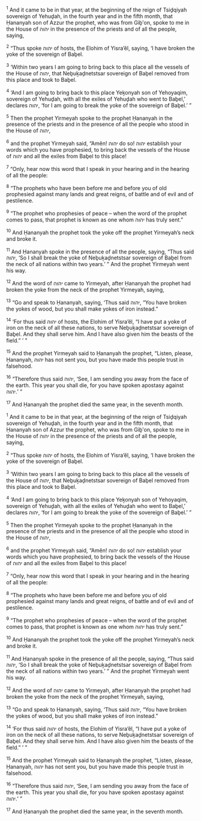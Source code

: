 <sup>1</sup> And it came to be in that year, at the beginning of the reign of Tsiḏqiyah sovereign of Yehuḏah, in the fourth year and in the fifth month, that Ḥananyah son of Azzur the prophet, who was from Giḇ‛on, spoke to me in the House of יהוה in the presence of the priests and of all the people, saying,

<sup>2</sup> “Thus spoke יהוה of hosts, the Elohim of Yisra’ĕl, saying, ‘I have broken the yoke of the sovereign of Baḇel.

<sup>3</sup> ‘Within two years I am going to bring back to this place all the vessels of the House of יהוה, that Neḇuḵaḏnetstsar sovereign of Baḇel removed from this place and took to Baḇel.

<sup>4</sup> ‘And I am going to bring back to this place Yeḵonyah son of Yehoyaqim, sovereign of Yehuḏah, with all the exiles of Yehuḏah who went to Baḇel,’ declares יהוה, ‘for I am going to break the yoke of the sovereign of Baḇel.’ ”

<sup>5</sup> Then the prophet Yirmeyah spoke to the prophet Ḥananyah in the presence of the priests and in the presence of all the people who stood in the House of יהוה,

<sup>6</sup> and the prophet Yirmeyah said, “Amĕn! יהוה do so! יהוה establish your words which you have prophesied, to bring back the vessels of the House of יהוה and all the exiles from Baḇel to this place!

<sup>7</sup> “Only, hear now this word that I speak in your hearing and in the hearing of all the people:

<sup>8</sup> “The prophets who have been before me and before you of old prophesied against many lands and great reigns, of battle and of evil and of pestilence.

<sup>9</sup> “The prophet who prophesies of peace – when the word of the prophet comes to pass, that prophet is known as one whom יהוה has truly sent.”

<sup>10</sup> And Ḥananyah the prophet took the yoke off the prophet Yirmeyah’s neck and broke it.

<sup>11</sup> And Ḥananyah spoke in the presence of all the people, saying, “Thus said יהוה, ‘So I shall break the yoke of Neḇuḵaḏnetstsar sovereign of Baḇel from the neck of all nations within two years.’ ” And the prophet Yirmeyah went his way.

<sup>12</sup> And the word of יהוה came to Yirmeyah, after Ḥananyah the prophet had broken the yoke from the neck of the prophet Yirmeyah, saying,

<sup>13</sup> “Go and speak to Ḥananyah, saying, ‘Thus said יהוה, “You have broken the yokes of wood, but you shall make yokes of iron instead.”

<sup>14</sup> ‘For thus said יהוה of hosts, the Elohim of Yisra’ĕl, “I have put a yoke of iron on the neck of all these nations, to serve Neḇuḵaḏnetstsar sovereign of Baḇel. And they shall serve him. And I have also given him the beasts of the field.” ’ ”

<sup>15</sup> And the prophet Yirmeyah said to Ḥananyah the prophet, “Listen, please, Ḥananyah, יהוה has not sent you, but you have made this people trust in falsehood.

<sup>16</sup> “Therefore thus said יהוה, ‘See, I am sending you away from the face of the earth. This year you shall die, for you have spoken apostasy against יהוה.’ ”

<sup>17</sup> And Ḥananyah the prophet died the same year, in the seventh month.

<sup>1</sup> And it came to be in that year, at the beginning of the reign of Tsiḏqiyah sovereign of Yehuḏah, in the fourth year and in the fifth month, that Ḥananyah son of Azzur the prophet, who was from Giḇ‛on, spoke to me in the House of יהוה in the presence of the priests and of all the people, saying,

<sup>2</sup> “Thus spoke יהוה of hosts, the Elohim of Yisra’ĕl, saying, ‘I have broken the yoke of the sovereign of Baḇel.

<sup>3</sup> ‘Within two years I am going to bring back to this place all the vessels of the House of יהוה, that Neḇuḵaḏnetstsar sovereign of Baḇel removed from this place and took to Baḇel.

<sup>4</sup> ‘And I am going to bring back to this place Yeḵonyah son of Yehoyaqim, sovereign of Yehuḏah, with all the exiles of Yehuḏah who went to Baḇel,’ declares יהוה, ‘for I am going to break the yoke of the sovereign of Baḇel.’ ”

<sup>5</sup> Then the prophet Yirmeyah spoke to the prophet Ḥananyah in the presence of the priests and in the presence of all the people who stood in the House of יהוה,

<sup>6</sup> and the prophet Yirmeyah said, “Amĕn! יהוה do so! יהוה establish your words which you have prophesied, to bring back the vessels of the House of יהוה and all the exiles from Baḇel to this place!

<sup>7</sup> “Only, hear now this word that I speak in your hearing and in the hearing of all the people:

<sup>8</sup> “The prophets who have been before me and before you of old prophesied against many lands and great reigns, of battle and of evil and of pestilence.

<sup>9</sup> “The prophet who prophesies of peace – when the word of the prophet comes to pass, that prophet is known as one whom יהוה has truly sent.”

<sup>10</sup> And Ḥananyah the prophet took the yoke off the prophet Yirmeyah’s neck and broke it.

<sup>11</sup> And Ḥananyah spoke in the presence of all the people, saying, “Thus said יהוה, ‘So I shall break the yoke of Neḇuḵaḏnetstsar sovereign of Baḇel from the neck of all nations within two years.’ ” And the prophet Yirmeyah went his way.

<sup>12</sup> And the word of יהוה came to Yirmeyah, after Ḥananyah the prophet had broken the yoke from the neck of the prophet Yirmeyah, saying,

<sup>13</sup> “Go and speak to Ḥananyah, saying, ‘Thus said יהוה, “You have broken the yokes of wood, but you shall make yokes of iron instead.”

<sup>14</sup> ‘For thus said יהוה of hosts, the Elohim of Yisra’ĕl, “I have put a yoke of iron on the neck of all these nations, to serve Neḇuḵaḏnetstsar sovereign of Baḇel. And they shall serve him. And I have also given him the beasts of the field.” ’ ”

<sup>15</sup> And the prophet Yirmeyah said to Ḥananyah the prophet, “Listen, please, Ḥananyah, יהוה has not sent you, but you have made this people trust in falsehood.

<sup>16</sup> “Therefore thus said יהוה, ‘See, I am sending you away from the face of the earth. This year you shall die, for you have spoken apostasy against יהוה.’ ”

<sup>17</sup> And Ḥananyah the prophet died the same year, in the seventh month.

